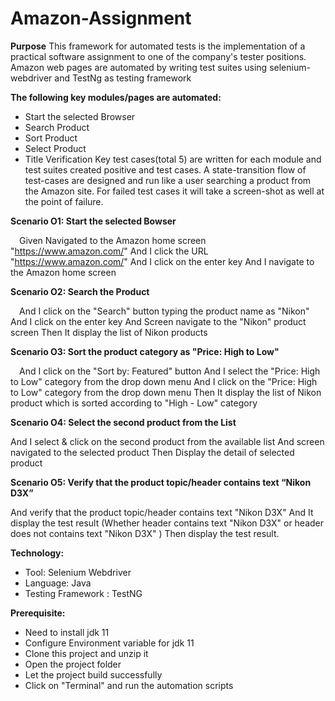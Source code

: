 # Amazon-Assignment
**Purpose**
This framework for automated tests is the implementation of a practical software assignment to one of the company's tester positions.
Amazon web pages are automated by writing test suites using selenium-webdriver and TestNg as testing framework

**The following key modules/pages are automated:**
- Start the selected Browser
- Search Product
- Sort Product 
- Select Product
- Title Verification
Key test cases(total 5) are written for each module and test suites created positive and test cases.
A state-transition flow of test-cases are designed and run like a user searching a product from the Amazon site.
For failed test cases it will take a screen-shot as well at the point of failure.

**Scenario O1: Start the selected Bowser**

  Given Navigated to the Amazon home screen "https://www.amazon.com/"
  And I click the URL "https://www.amazon.com/"
  And I click on the enter key
  And I navigate to the Amazon home screen

**Scenario O2: Search the Product**

  And I click on the "Search" button typing the product name as "Nikon"
  And I click on the enter key
  And Screen navigate to the "Nikon" product screen
  Then It display the list of Nikon products

**Scenario O3: Sort the product category as "Price: High to Low"**

  And I click on the "Sort by: Featured" button
  And I select the "Price: High to Low" category from the drop down menu
  And I click on the "Price: High to Low" category from the drop down menu
  Then It display the list of Nikon product which is sorted according to "High - Low" category 
  
**Scenario O4: Select the second product from the List**
  
  And I select & click on the second product from the available list
  And screen navigated to the selected product
  Then Display the detail of selected product
  
**Scenario O5: Verify that the product topic/header contains text “Nikon D3X”**
 
  And verify that the product topic/header contains text "Nikon D3X"
  And It display the test result (Whether header contains text "Nikon D3X" or header does not contains text "Nikon D3X" )
  Then display the test result.
  
**Technology:**
- Tool: Selenium Webdriver
- Language: Java
- Testing Framework : TestNG

**Prerequisite:**
- Need to install jdk 11
- Configure Environment variable for jdk 11
- Clone this project and unzip it
- Open the project folder
- Let the project build successfully
- Click on "Terminal" and run the automation scripts
